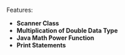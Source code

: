 Features:
  - **Scanner Class** 
  - **Multiplication of Double Data Type** 
  - **Java Math Power Function**
  - **Print Statements**
